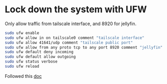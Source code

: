 # Lock down the system with UFW

Only allow traffic from tailscale interface, and 8920 for jellyfin.

```bash
sudo ufw enable
sudo ufw allow in on tailscale0 comment "tailscale interface"
sudo ufw allow 41641/udp comment "tailscale public port"
sudo ufw allow from any proto tcp to any port 8920 comment "jellyfin"
sudo ufw default deny incoming
sudo ufw default allow outgoing
sudo ufw status verbose
sudo ufw reload
```

Followed this [doc](https://tailscale.com/kb/1077/secure-server-ubuntu-18-04/)
